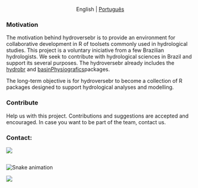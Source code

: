 <p align="center">
  <span>English</span> |
  <a href="https://github.com/hydroversebr/hydroversebr/blob/main/lang/portugues/README.md">Português</a>

### Motivation

The motivation behind hydroversebr is to provide an environment for collaborative development in R of toolsets commonly used in hydrological studies. This project is a voluntary iniciative from a few Brazilian hydrologists. We seek to contribute with hydrological sciences in Brazil and support its several purposes. The hydroversebr already includes the <a href="https://github.com/hydroversebr/hydrobr">hydrobr</a> and <a href="https://github.com/hydroversebr/basinPhysiografics">basinPhysiografics</a>packages.

The long-term objective is for hydroversebr to become a collection of R packages designed to support hydrological analyses and modelling.


### Contribute

Help us with this project. Contributions and suggestions are accepted and encouraged.
In case you want to be part of the team, contact us.


### Contact:

<div> 
  <a href = "mailto:hydroversebr@gmail.com; tcalegario@gmail.com; daniel_althoff@hotmail.com;"><img src="https://img.shields.io/badge/Gmail-D14836?style=for-the-badge&logo=gmail&logoColor=white" target="_blank"></a>

##

  ![Snake animation](https://github.com/hydroversebr/hydroversebr/blob/output/github-contribution-grid-snake.svg)

  ![](https://komarev.com/ghpvc/?username=hydroversebr)
